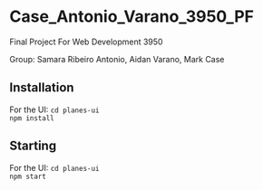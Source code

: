 # Case_Antonio_Varano_3950_PF

Final Project For Web Development 3950

Group: Samara Ribeiro Antonio, Aidan Varano, Mark Case

## Installation

For the UI:
`cd planes-ui` <br/>
`npm install`

## Starting

For the UI:
`cd planes-ui` <br/>
`npm start`
